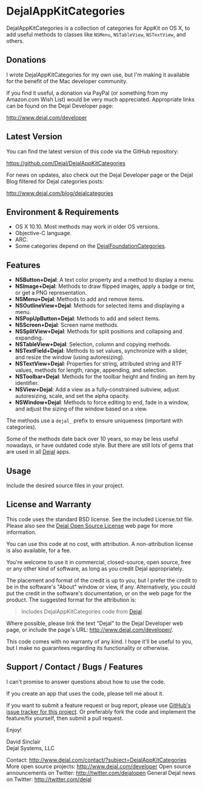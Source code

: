 DejalAppKitCategories
=====================

DejalAppKitCategories is a collection of categories for AppKit on OS X, to add useful methods to classes like `NSMenu`, `NSTableView`, `NSTextView`, and others.


Donations
---------

I wrote DejalAppKitCategories for my own use, but I'm making it available for the benefit of the Mac developer community.

If you find it useful, a donation via PayPal (or something from my Amazon.com Wish List) would be very much appreciated. Appropriate links can be found on the Dejal Developer page:

<http://www.dejal.com/developer>


Latest Version
--------------

You can find the latest version of this code via the GitHub repository:

<https://github.com/Dejal/DejalAppKitCategories>

For news on updates, also check out the Dejal Developer page or the Dejal Blog filtered for Dejal categories posts:

<http://www.dejal.com/blog/dejalcategories>


Environment & Requirements
--------------------------

- OS X 10.10.  Most methods may work in older OS versions.
- Objective-C language.
- ARC.
- Some categories depend on the [DejalFoundationCategories](https://github.com/Dejal/DejalFoundationCategories).


Features
--------

- **NSButton+Dejal**: A text color property and a method to display a menu.
- **NSImage+Dejal**: Methods to draw flipped images, apply a badge or tint, or get a PNG representation.
- **NSMenu+Dejal**: Methods to add and remove items.
- **NSOutlineView+Dejal**: Methods for selected items and displaying a menu.
- **NSPopUpButton+Dejal**: Methods to add and select items.
- **NSScreen+Dejal**: Screen name methods.
- **NSSplitView+Dejal**: Methods for split positions and collapsing and expanding.
- **NSTableView+Dejal**: Selection, column and copying methods.
- **NSTextField+Dejal**: Methods to set values, synchronize with a slider, and resize the window (using autoresizing).
- **NSTextView+Dejal**: Properties for string, attributed string and RTF values, methods for length, range, appending, and selection.
- **NSToolbar+Dejal**: Methods for the toolbar height and finding an item by identifier.
- **NSView+Dejal**: Add a view as a fully-constrained subview, adjust autoresizing, scale, and set the alpha opacity.
- **NSWindow+Dejal**: Methods to force editing to end, fade in a window, and adjust the sizing of the window based on a view.

The methods use a `dejal_` prefix to ensure uniqueness (important with categories).

Some of the methods date back over 10 years, so may be less useful nowadays, or have outdated code style.  But there are still lots of gems that are used in all [Dejal](http://www.dejal.com/) apps.


Usage
-----

Include the desired source files in your project.


License and Warranty
--------------------

This code uses the standard BSD license.  See the included License.txt file.  Please also see the [Dejal Open Source License](http://www.dejal.com/developer/license/) web page for more information.

You can use this code at no cost, with attribution.  A non-attribution license is also available, for a fee.

You're welcome to use it in commercial, closed-source, open source, free or any other kind of software, as long as you credit Dejal appropriately.

The placement and format of the credit is up to you, but I prefer the credit to be in the software's "About" window or view, if any. Alternatively, you could put the credit in the software's documentation, or on the web page for the product. The suggested format for the attribution is:

> Includes DejalAppKitCategories code from [Dejal](http://www.dejal.com/developer/).

Where possible, please link the text "Dejal" to the Dejal Developer web page, or include the page's URL: <http://www.dejal.com/developer/>.

This code comes with no warranty of any kind.  I hope it'll be useful to you, but I make no guarantees regarding its functionality or otherwise.


Support / Contact / Bugs / Features
-----------------------------------

I can't promise to answer questions about how to use the code.

If you create an app that uses the code, please tell me about it.

If you want to submit a feature request or bug report, please use [GitHub's issue tracker for this project](https://github.com/Dejal/DejalAppKitCategories/issues).  Or preferably fork the code and implement the feature/fix yourself, then submit a pull request.

Enjoy!

David Sinclair  
Dejal Systems, LLC


Contact: <http://www.dejal.com/contact/?subject=DejalAppKitCategories>
More open source projects: <http://www.dejal.com/developer>
Open source announcements on Twitter: <http://twitter.com/dejalopen>
General Dejal news on Twitter: <http://twitter.com/dejal>

